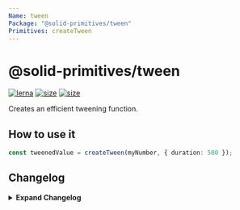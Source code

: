 ```yaml
---
Name: tween
Package: "@solid-primitives/tween"
Primitives: createTween
---
```


# @solid-primitives/tween

[![lerna](https://img.shields.io/badge/maintained%20with-lerna-cc00ff.svg)](https://lerna.js.org/)
[![size](https://img.shields.io/bundlephobia/minzip/@solid-primitives/tween)](https://bundlephobia.com/package/@solid-primitives/tween)
[![size](https://img.shields.io/npm/v/@solid-primitives/tween)](https://www.npmjs.com/package/@solid-primitives/tween)

Creates an efficient tweening function.

## How to use it

```ts
const tweenedValue = createTween(myNumber, { duration: 500 });
```

## Changelog

<details>
<summary><b>Expand Changelog</b></summary>

1.0.0

Initial commit and publish of debounce primitive.

</details>
